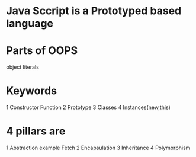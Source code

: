 # Java Sccript is a Prototyped based language 
# Parts of OOPS 
object literals 

# Keywords
1 Constructor Function 
2 Prototype
3 Classes 
4 Instances(new,this)

# 4 pillars are 
1 Abstraction example Fetch
2 Encapsulation 
3 Inheritance 
4 Polymorphism
